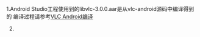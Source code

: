 1.Android Studio工程使用到的libvlc-3.0.0.aar是从vlc-android源码中编译得到的
编译过程请参考[VLC Android编译](https://wiki.videolan.org/AndroidCompile/)

2.